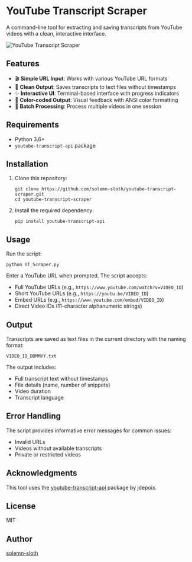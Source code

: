 # YouTube Transcript Scraper

A command-line tool for extracting and saving transcripts from YouTube videos with a clean, interactive interface.

![YouTube Transcript Scraper](https://img.shields.io/badge/Python-Transcript%20Scraper-blue)

## Features

- 🎬 **Simple URL Input**: Works with various YouTube URL formats
- 📃 **Clean Output**: Saves transcripts to text files without timestamps
- ✨ **Interactive UI**: Terminal-based interface with progress indicators
- 🌈 **Color-coded Output**: Visual feedback with ANSI color formatting
- 🔄 **Batch Processing**: Process multiple videos in one session

## Requirements

- Python 3.6+
- `youtube-transcript-api` package

## Installation

1. Clone this repository:
   ```
   git clone https://github.com/solemn-sloth/youtube-transcript-scraper.git
   cd youtube-transcript-scraper
   ```

2. Install the required dependency:
   ```
   pip install youtube-transcript-api
   ```

## Usage

Run the script:
```
python YT_Scraper.py
```

Enter a YouTube URL when prompted. The script accepts:
- Full YouTube URLs (e.g., `https://www.youtube.com/watch?v=VIDEO_ID`)
- Short YouTube URLs (e.g., `https://youtu.be/VIDEO_ID`)
- Embed URLs (e.g., `https://www.youtube.com/embed/VIDEO_ID`)
- Direct Video IDs (11-character alphanumeric strings)

## Output

Transcripts are saved as text files in the current directory with the naming format:
```
VIDEO_ID_DDMMYY.txt
```

The output includes:
- Full transcript text without timestamps
- File details (name, number of snippets)
- Video duration
- Transcript language

## Error Handling

The script provides informative error messages for common issues:
- Invalid URLs
- Videos without available transcripts
- Private or restricted videos

## Acknowledgments

This tool uses the [youtube-transcript-api](https://github.com/jdepoix/youtube-transcript-api) package by jdepoix.

## License

MIT

## Author

[solemn-sloth](https://github.com/solemn-sloth)